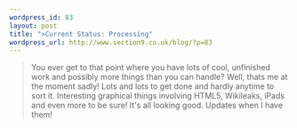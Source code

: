 ```yaml
--- 
wordpress_id: 83
layout: post
title: ">Current Status: Processing"
wordpress_url: http://www.section9.co.uk/blog/?p=83
---
```

><span class="bblack">You ever get to that point where you have lots of cool, unfinished work and possibly more things than you can handle? Well, thats me at the moment sadly! Lots and lots to get done and hardly anytime to sort it. Interesting graphical things involving HTML5, Wikileaks, iPads and even more to be sure! It's all looking good. Updates when I have them!</span>
